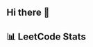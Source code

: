 ## Hi there 👋

## 📊 LeetCode Stats

<!-- [![LeetCode Stats](https://leetcard.jacoblin.cool/ArthurArthurArthur?theme=dark&font=Karma&ext=contest)](https://leetcode.com/ArthurArthur/) -->




